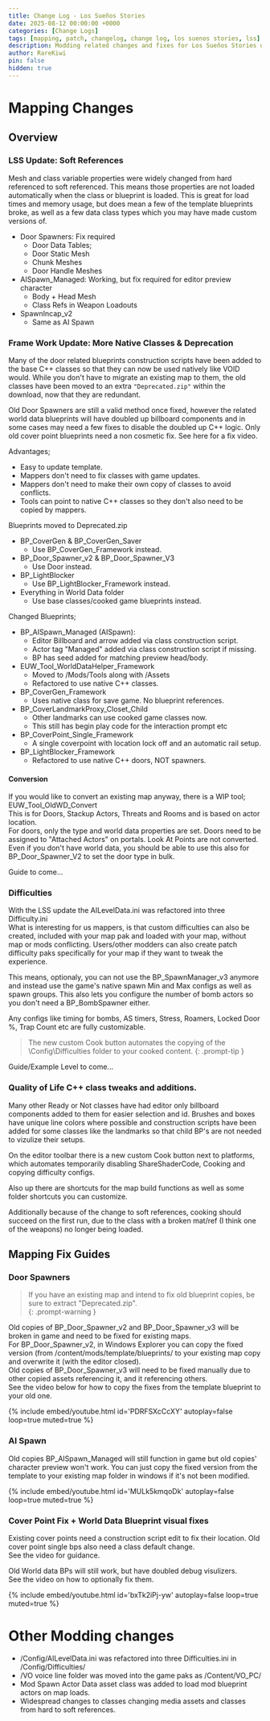 ```yaml
---
title: Change Log - Los Sueños Stories
date: 2025-08-12 00:00:00 +0000
categories: [Change Logs]
tags: [mapping, patch, changelog, change log, los suenos stories, lss]
description: Modding related changes and fixes for Los Sueños Stories update.
author: RareKiwi
pin: false
hidden: true
---
```


<style>
.embed-video {
  width: 100%;
  height: 100%;
  margin-bottom: 1rem;
  aspect-ratio: 16 / 9;

  @extend %rounded;

  &.file {
    display: block;
    width: auto;
    height: auto;
    max-width: 100%;
    max-height: 100%;
    margin: auto;
    margin-bottom: 0;
  }

  @extend %img-caption;
}
</style>

# Mapping Changes

## Overview

### LSS Update: Soft References

Mesh and class variable properties were widely changed from hard referenced to soft referenced. This means those properties are not loaded automatically when the class or blueprint is loaded. 
This is great for load times and memory usage, but does mean a few of the template blueprints broke, as well as a few data class types which you may have made custom versions of.

- Door Spawners: Fix required
  - Door Data Tables; 
  - Door Static Mesh
  - Chunk Meshes
  - Door Handle Meshes  
- AISpawn_Managed: Working, but fix required for editor preview character 
  - Body + Head Mesh
  - Class Refs in Weapon Loadouts
- SpawnIncap_v2
  - Same as AI Spawn

### Frame Work Update: More Native Classes & Deprecation

Many of the door related blueprints construction scripts have been added to the base C++ classes so that they can now be used natively like VOID would. While you don't have to migrate an existing map to them, the old classes have been moved to an extra `"Deprecated.zip"` within the download, now that they are redundant. 

Old Door Spawners are still a valid method once fixed, however the related world data blueprints will have doubled up billboard components and in some cases may need a few fixes to disable the doubled up C++ logic. Only old cover point blueprints need a non cosmetic fix. See here for a fix video.

Advantages; 

 - Easy to update template.
 - Mappers don't need to fix classes with game updates.
 - Mappers don't need to make their own copy of classes to avoid conflicts.
 - Tools can point to native C++ classes so they don't also need to be copied by mappers.

Blueprints moved to Deprecated.zip

- BP_CoverGen & BP_CoverGen_Saver
   - Use BP_CoverGen_Framework instead.
- BP_Door_Spawner_v2 & BP_Door_Spawner_V3
   - Use Door instead.
- BP_LightBlocker
   - Use BP_LightBlocker_Framework instead.
- Everything in World Data folder
   - Use base classes/cooked game blueprints instead.

Changed Blueprints;

- BP_AISpawn_Managed (AISpawn): 
  - Editor Billboard and arrow added via class construction script. 
  - Actor tag "Managed" added via class construction script if missing. 
  - BP has seed added for matching preview head/body.
- EUW_Tool_WorldDataHelper_Framework 
  - Moved to /Mods/Tools along with /Assets
  - Refactored to use native C++ classes.
- BP_CoverGen_Framework
  - Uses native class for save game. No blueprint references.
- BP_CoverLandmarkProxy_Closet_Child
  - Other landmarks can use cooked game classes now.
  - This still has begin play code for the interaction prompt etc 
- BP_CoverPoint_Single_Framework
  - A single coverpoint with location lock off and an automatic rail setup.
- BP_LightBlocker_Framework
  - Refactored to use native C++ doors, NOT spawners.

#### Conversion
If you would like to convert an existing map anyway, there is a WIP tool;  EUW_Tool_OldWD_Convert  
This is for Doors, Stackup Actors, Threats and Rooms and is based on actor location.  
For doors, only the type and world data properties are set. Doors need to be assigned to "Attached Actors" on portals.
Look At Points are not converted.  
Even if you don't have world data, you should be able to use this also for BP_Door_Spawner_V2 to set the door type in bulk.

Guide to come...

### Difficulties

With the LSS update the AILevelData.ini was refactored into three Difficulty.ini  
What is interesting for us mappers, is that custom difficulties can also be created, included with your map pak and loaded with your map, without map or mods conflicting. Users/other modders can also create patch difficulty paks specifically for your map if they want to tweak the experience.

This means, optionaly, you can not use the BP_SpawnManager_v3 anymore and instead use the game's native spawn Min and Max configs as well as spawn groups. This also lets you configure the number of bomb actors so you don't need a BP_BombSpawner either.

Any configs like timing for bombs, AS timers, Stress, Roamers, Locked Door %, Trap Count etc are fully customizable.

 > The new custom Cook button automates the copying of the \Config\Difficulties folder to your cooked content.
 {: .prompt-tip }

Guide/Example Level to come...

### Quality of Life C++ class tweaks and additions.

Many other Ready or Not classes have had editor only billboard components added to them for easier selection and id. Brushes and boxes have unique line colors where possible and construction scripts have been added for some classes like the landmarks so that child BP's are not needed to vizulize their setups.

On the editor toolbar there is a new custom Cook button next to platforms, which automates temporarily disabling ShareShaderCode, Cooking and copying difficulty configs.

Also up there are shortcuts for the map build functions as well as some folder shortcuts you can customize.

Additionally because of the change to soft references, cooking should succeed on the first run, due to the class with a broken mat/ref (I think one of the weapons) no longer being loaded.

## Mapping Fix Guides

### Door Spawners

 > If you have an existing map and intend to fix old blueprint copies, be sure to extract "Deprecated.zip".  
 {: .prompt-warning }

Old copies of BP_Door_Spawner_v2 and BP_Door_Spawner_v3 will be broken in game and need to be fixed for existing maps.  
For BP_Door_Spawner_v2, in Windows Explorer you can copy the fixed version (from /content/mods/template/blueprints/ to your existing map copy and overwrite it (with the editor closed).  
Old copies of BP_Door_Spawner_v3 will need to be fixed manually due to other copied assets referencing it, and it referencing others.  
See the video below for how to copy the fixes from the template blueprint to your old one.  

{%
  include embed/youtube.html
  id='PDRFSXcCcXY'
  autoplay=false
  loop=true
  muted=true
%}

### AI Spawn

Old copies BP_AISpawn_Managed will still function in game but old copies' character preview won't work. You can just copy the fixed version from the template to your existing map folder in windows if it's not been modified.

{%
  include embed/youtube.html
  id='MULk5kmqoDk'
  autoplay=false
  loop=true
  muted=true
%}

### Cover Point Fix + World Data Blueprint visual fixes

Existing cover points need a construction script edit to fix their location. Old cover point single bps also need a class default change.  
See the video for guidance.  
  
Old World data BPs will still work, but have doubled debug visulizers.  
See the video on how to optionally fix them.  

{%
  include embed/youtube.html
  id='bxTk2iPj-yw'
  autoplay=false
  loop=true
  muted=true
%}

# Other Modding changes

 - /Config/AILevelData.ini was refactored into three Difficulties.ini in /Config/Difficulties/
 - /VO voice line folder was moved into the game paks as /Content/VO_PC/
 - Mod Spawn Actor Data asset class was added to load mod blueprint actors on map loads.
 - Widespread changes to classes changing media assets and classes from hard to soft references.